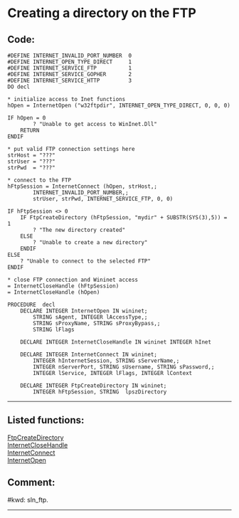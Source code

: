 
# Creating a directory on the FTP

## Code:
```foxpro  
#DEFINE INTERNET_INVALID_PORT_NUMBER  0
#DEFINE INTERNET_OPEN_TYPE_DIRECT     1
#DEFINE INTERNET_SERVICE_FTP          1
#DEFINE INTERNET_SERVICE_GOPHER       2
#DEFINE INTERNET_SERVICE_HTTP         3
DO decl

* initialize access to Inet functions
hOpen = InternetOpen ("w32ftpdir", INTERNET_OPEN_TYPE_DIRECT, 0, 0, 0)

IF hOpen = 0
		? "Unable to get access to WinInet.Dll"
	RETURN
ENDIF

* put valid FTP connection settings here
strHost = "???"
strUser = "???"
strPwd  = "???"

* connect to the FTP
hFtpSession = InternetConnect (hOpen, strHost,;
		INTERNET_INVALID_PORT_NUMBER,;
		strUser, strPwd, INTERNET_SERVICE_FTP, 0, 0)

IF hFtpSession <> 0
	IF FtpCreateDirectory (hFtpSession, "mydir" + SUBSTR(SYS(3),5)) = 1
		? "The new directory created"
	ELSE
		? "Unable to create a new directory"
	ENDIF
ELSE
	? "Unable to connect to the selected FTP"
ENDIF

* close FTP connection and Wininet access
= InternetCloseHandle (hFtpSession)
= InternetCloseHandle (hOpen)

PROCEDURE  decl
	DECLARE INTEGER InternetOpen IN wininet;
		STRING sAgent, INTEGER lAccessType,;
		STRING sProxyName, STRING sProxyBypass,;
		STRING lFlags
	
	DECLARE INTEGER InternetCloseHandle IN wininet INTEGER hInet

	DECLARE INTEGER InternetConnect IN wininet;
		INTEGER hInternetSession, STRING sServerName,;
		INTEGER nServerPort, STRING sUsername, STRING sPassword,;
		INTEGER lService, INTEGER lFlags, INTEGER lContext

	DECLARE INTEGER FtpCreateDirectory IN wininet;
		INTEGER hFtpSession, STRING  lpszDirectory  
```  
***  


## Listed functions:
[FtpCreateDirectory](../libraries/wininet/FtpCreateDirectory.md)  
[InternetCloseHandle](../libraries/wininet/InternetCloseHandle.md)  
[InternetConnect](../libraries/wininet/InternetConnect.md)  
[InternetOpen](../libraries/wininet/InternetOpen.md)  

## Comment:
  
  
#kwd: sln_ftp.  
  
***  

